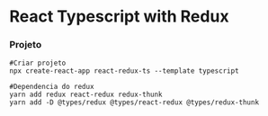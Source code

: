 # React Typescript with Redux

### Projeto

```
#Criar projeto
npx create-react-app react-redux-ts --template typescript

#Dependencia do redux
yarn add redux react-redux redux-thunk
yarn add -D @types/redux @types/react-redux @types/redux-thunk
  
```





